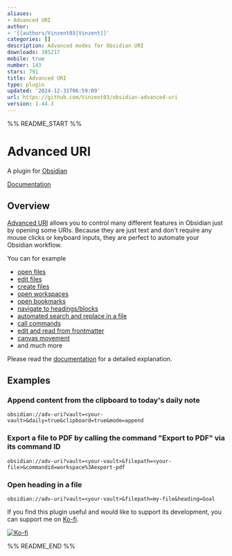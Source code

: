 ```yaml
---
aliases:
- Advanced URI
author:
- '[[authors/Vinzent03|Vinzent]]'
categories: []
description: Advanced modes for Obsidian URI
downloads: 385217
mobile: true
number: 143
stars: 791
title: Advanced URI
type: plugin
updated: '2024-12-31T06:59:09'
url: https://github.com/Vinzent03/obsidian-advanced-uri
version: 1.44.3
---
```


%% README_START %%

# Advanced URI

A plugin for [Obsidian](https://obsidian.md)

[Documentation](https://publish.obsidian.md/advanced-uri-doc)

## Overview

[Advanced URI](https://github.com/Vinzent03/obsidian-advanced-uri) allows you to control many different features in Obsidian just by opening some URIs. Because they are just text and don't require any mouse clicks or keyboard inputs, they are perfect to automate your Obsidian workflow.

You can for example 
- [open files](https://publish.obsidian.md/advanced-uri-doc/Actions/Navigation)
- [edit files](https://publish.obsidian.md/advanced-uri-doc/Actions/Writing)
- [create files](https://publish.obsidian.md/advanced-uri-doc/Actions/Writing)
- [open workspaces](https://publish.obsidian.md/advanced-uri-doc/Actions/Navigation)
- [open bookmarks](https://publish.obsidian.md/advanced-uri-doc/Actions/Bookmarks)
- [navigate to headings/blocks](https://publish.obsidian.md/advanced-uri-doc/Actions/Navigation)
- [automated search and replace in a file](https://publish.obsidian.md/advanced-uri-doc/Actions/Search)
- [call commands](https://publish.obsidian.md/advanced-uri-doc/Actions/Commands)
- [edit and read from frontmatter](https://publish.obsidian.md/advanced-uri-doc/actions/frontmatter)
- [canvas movement](https://publish.obsidian.md/advanced-uri-doc/actions/canvas)
- and much more

Please read the [documentation](https://publish.obsidian.md/advanced-uri-doc) for a detailed explanation.

## Examples

### Append content from the clipboard to today's daily note
```uri
obsidian://adv-uri?vault=<your-vault>&daily=true&clipboard=true&mode=append
```

### Export a file to PDF by calling the command "Export to PDF" via its command ID
```uri
obsidian://adv-uri?vault=<your-vault>&filepath=<your-file>&commandid=workspace%3Aexport-pdf
```

### Open heading in a file
```uri
obsidian://adv-uri?vault=<your-vault>&filepath=my-file&heading=Goal
```

If you find this plugin useful and would like to support its development, you can support me on [Ko-fi](https://Ko-fi.com/Vinzent).

[![Ko-fi](https://ko-fi.com/img/githubbutton_sm.svg)](https://ko-fi.com/F1F195IQ5)


%% README_END %%